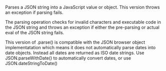 ﻿Parses a JSON string into a JavaScript value or object. This version throws an exception if parsing fails.

The parsing operation checks for invalid characters and executable code in the JSON string and throws an exception if either the pre-parsing or actual eval of the JSON string fails.

This version of .parse() is compatible with the JSON browser object implementatation which means it does not automatically parse dates into date objects. Instead all dates are returned as ISO date strings. Use JSON.parseWithDate() to automatically convert dates, or use JSON.dateStringToDate()